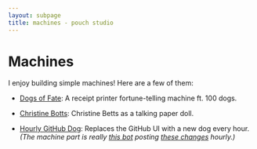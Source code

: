```yaml
---
layout: subpage
title: machines - pouch studio
---
```


# Machines

I enjoy building simple machines! Here are a few of them:

- [Dogs of Fate](https://vrklovespaper.substack.com/p/i-have-improved-at-design#%C2%A7dogs-of-fate): A receipt printer fortune-telling machine ft. 100 dogs.

- [Christine Botts](/machines/cbotts): Christine Betts as a talking paper doll.

- [Hourly GitHub Dog](https://arc.net/e/7C7EE0A9-591B-4C5F-859A-7FA24AA7F258): Replaces the GitHub UI with a new dog every hour. _(The machine part is really [this bot](https://github.com/vrk/gh4b) posting [these changes](https://github.com/vrk/gh4b/commits/main/) hourly.)_